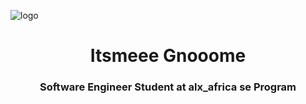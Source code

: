 ![logo](https://media.tenor.com/-d8Sn5ZsNLsAAAAC/gravity-falls-unaired-pilot.gif)
<h1 align="center">Itsmeee Gnooome</h1>
<h3 align="center">Software Engineer Student at alx_africa se Program</h3>
